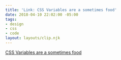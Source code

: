 ```yaml
---
title: 'Link: CSS Variables are a sometimes food'
date: 2018-04-10 22:02:00 -05:00
tags:
- design
- css
- code
layout: layouts/clip.njk
---
```


[CSS Variables are a sometimes food](https://medium.com/@stowball/css-variables-are-a-sometimes-food-f01dd24f51e8)